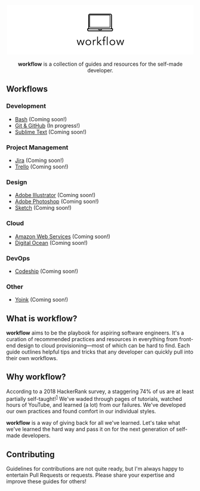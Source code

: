 <p align="center">
  <img src="images/workflow-banner.png">
</p>

<p align="center">
<strong>workflow</strong> is a collection of guides and resources for the self-made developer.
</p>

## Workflows

### Development
* [Bash](guides/bash.md) (Coming soon!)
* [Git & GitHub](guides/git.md) (In progress!)
* [Sublime Text](guides/sublime.md) (Coming soon!)

### Project Management
* [Jira](guides/jira.md) (Coming soon!)
* [Trello](guides/trello.md) (Coming soon!)

### Design
* [Adobe Illustrator](guides/illustrator.md) (Coming soon!)
* [Adobe Photoshop](guides/photoshop.md) (Coming soon!)
* [Sketch](guides/sketch.md) (Coming soon!)

### Cloud
* [Amazon Web Services](guides/aws.md) (Coming soon!)
* [Digital Ocean](guides/digital-ocean.md) (Coming soon!)

### DevOps
* [Codeship](guides/codeship.md) (Coming soon!)

### Other
* [Yoink](guides/yoink.md) (Coming soon!)

## What is workflow?

**workflow** aims to be the playbook for aspiring software engineers. It's a curation of recommended practices and resources in everything from front-end design to cloud provisioning—most of which can be hard to find. Each guide outlines helpful tips and tricks that any developer can quickly pull into their own workflows. 

## Why workflow?

According to a 2018 HackerRank survey, a staggering 74% of us are at least partially self-taught!<sup>[1](https://research.hackerrank.com/developer-skills/2018/)</sup> We've waded through pages of tutorials, watched hours of YouTube, and learned (a lot) from our failures. We've developed our own practices and found comfort in our individual styles.

**workflow** is a way of giving back for all we've learned. Let's take what we've learned the hard way and pass it on for the next generation of self-made developers.

## Contributing

Guidelines for contributions are not quite ready, but I'm always happy to entertain Pull Requests or requests. Please share your expertise and improve these guides for others!